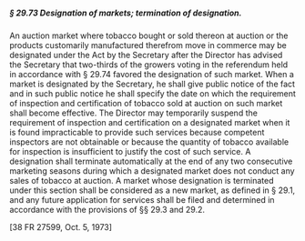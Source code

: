 ##### § 29.73 Designation of markets; termination of designation. #####

An auction market where tobacco bought or sold thereon at auction or the products customarily manufactured therefrom move in commerce may be designated under the Act by the Secretary after the Director has advised the Secretary that two-thirds of the growers voting in the referendum held in accordance with § 29.74 favored the designation of such market. When a market is designated by the Secretary, he shall give public notice of the fact and in such public notice he shall specify the date on which the requirement of inspection and certification of tobacco sold at auction on such market shall become effective. The Director may temporarily suspend the requirement of inspection and certification on a designated market when it is found impracticable to provide such services because competent inspectors are not obtainable or because the quantity of tobacco available for inspection is insufficient to justify the cost of such service. A designation shall terminate automatically at the end of any two consecutive marketing seasons during which a designated market does not conduct any sales of tobacco at auction. A market whose designation is terminated under this section shall be considered as a new market, as defined in § 29.1, and any future application for services shall be filed and determined in accordance with the provisions of §§ 29.3 and 29.2.

[38 FR 27599, Oct. 5, 1973]